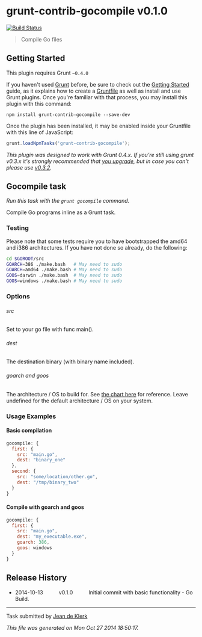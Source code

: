 # grunt-contrib-gocompile v0.1.0

[![Build Status](https://travis-ci.org/jadekler/git-grunt-gocompile.svg?branch=master)](https://travis-ci.org/jadekler/git-grunt-gocompile)

> Compile Go files



## Getting Started
This plugin requires Grunt `~0.4.0`

If you haven't used [Grunt](http://gruntjs.com/) before, be sure to check out the [Getting Started](http://gruntjs.com/getting-started) guide, as it explains how to create a [Gruntfile](http://gruntjs.com/sample-gruntfile) as well as install and use Grunt plugins. Once you're familiar with that process, you may install this plugin with this command:

```shell
npm install grunt-contrib-gocompile --save-dev
```

Once the plugin has been installed, it may be enabled inside your Gruntfile with this line of JavaScript:

```js
grunt.loadNpmTasks('grunt-contrib-gocompile');
```

*This plugin was designed to work with Grunt 0.4.x. If you're still using grunt v0.3.x it's strongly recommended that [you upgrade](http://gruntjs.com/upgrading-from-0.3-to-0.4), but in case you can't please use [v0.3.2](https://github.com/gruntjs/grunt-contrib-cssmin/tree/grunt-0.3-stable).*



## Gocompile task
_Run this task with the `grunt gocompile` command._

Compile Go programs inline as a Grunt task.

### Testing
Please note that some tests require you to have bootstrapped the amd64 and i386 architectures. If you have not done so already, do the following:

```bash
cd $GOROOT/src
GOARCH=386 ./make.bash   # May need to sudo
GOARCH=amd64 ./make.bash # May need to sudo
GOOS=darwin ./make.bash  # May need to sudo
GOOS=windows ./make.bash # May need to sudo
```
### Options

###### src
Set to your go file with func main().

###### dest
The destination binary (with binary name included).

###### goarch and goos
The architecture / OS to build for. See [the chart here](https://golang.org/doc/install/source) for reference. Leave undefined for the default architecture / OS on your system.
### Usage Examples

#### Basic compilation

```javascript
gocompile: {
  first: {
    src: "main.go",
    dest: "binary_one"
  },
  second: {
    src: "some/location/other.go",
    dest: "/tmp/binary_two"
  }
}
```

#### Compile with goarch and goos

```javascript
gocompile: {
  first: {
    src: "main.go",
    dest: "my_executable.exe",
    goarch: 386,
    goos: windows
  }
}
```

## Release History

 * 2014-10-13   v0.1.0   Initial commit with basic functionality - Go Build.

---

Task submitted by [Jean de Klerk](jeandeklerk.com)

*This file was generated on Mon Oct 27 2014 18:50:17.*
